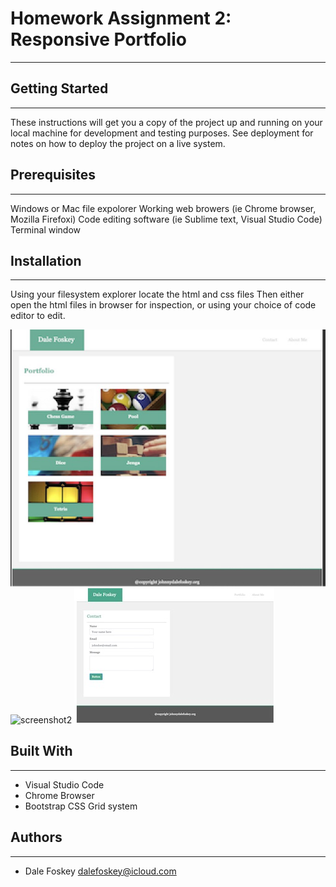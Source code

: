 # Homework Assignment 2: Responsive Portfolio
---

## Getting Started
---
These instructions will get you a copy of the project up and running on your local machine for development and testing purposes. See deployment for notes on how to deploy the project on a live system.

## Prerequisites
---
Windows or Mac file expolorer
Working web browers (ie Chrome browser, Mozilla Firefoxi)
Code editing software (ie Sublime text, Visual Studio Code)
Terminal window

## Installation
---
Using your filesystem explorer locate the html and css files
Then either open the html files in browser for inspection, or using your choice of code editor to edit.

![screenshot1](assets/images/ss1.jpg)
![screenshot2](assets/images/ss2.jpg)
![screenshot3](assets/images/ss3.jpg)





## Built With
---
- Visual Studio Code
- Chrome Browser
- Bootstrap CSS Grid system

## Authors
---
- Dale Foskey  dalefoskey@icloud.com
 
